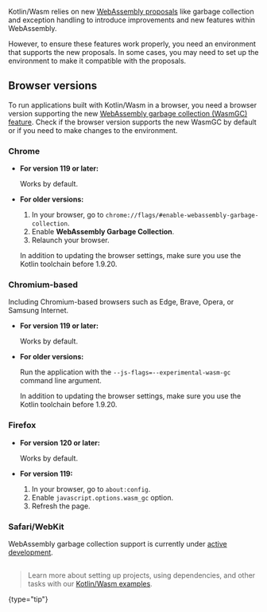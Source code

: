 [//]: # (title: Troubleshooting)

Kotlin/Wasm relies on new [WebAssembly proposals](https://webassembly.org/roadmap/) like garbage collection and 
exception handling to introduce improvements and new features within WebAssembly. 

However, to ensure these features work properly, you need an environment that supports the new proposals. 
In some cases, you may need to set up the environment to make it compatible with the proposals.

## Browser versions

To run applications built with Kotlin/Wasm in a browser, you need a browser version supporting the new 
[WebAssembly garbage collection (WasmGC) feature](https://github.com/WebAssembly/gc). Check if the browser version supports 
the new WasmGC by default or if you need to make changes to the environment.

### Chrome 

* **For version 119 or later:**

  Works by default.

* **For older versions:**

  1. In your browser, go to `chrome://flags/#enable-webassembly-garbage-collection`.
  2. Enable **WebAssembly Garbage Collection**.
  3. Relaunch your browser.

  In addition to updating the browser settings, make sure you use the Kotlin toolchain before 1.9.20.

### Chromium-based

Including Chromium-based browsers such as Edge, Brave, Opera, or Samsung Internet.

* **For version 119 or later:**

  Works by default.

* **For older versions:**

  Run the application with the `--js-flags=--experimental-wasm-gc` command line argument.

  In addition to updating the browser settings, make sure you use the Kotlin toolchain before 1.9.20.

### Firefox

* **For version 120 or later:**

  Works by default.

* **For version 119:**

  1. In your browser, go to `about:config`.
  2. Enable `javascript.options.wasm_gc` option.
  3. Refresh the page.

### Safari/WebKit

WebAssembly garbage collection support is currently under
[active development](https://bugs.webkit.org/show_bug.cgi?id=247394).

##

> Learn more about setting up projects, using dependencies, and other tasks with our 
> [Kotlin/Wasm examples](https://github.com/Kotlin/kotlin-wasm-examples#readme).
>
{type="tip"}
